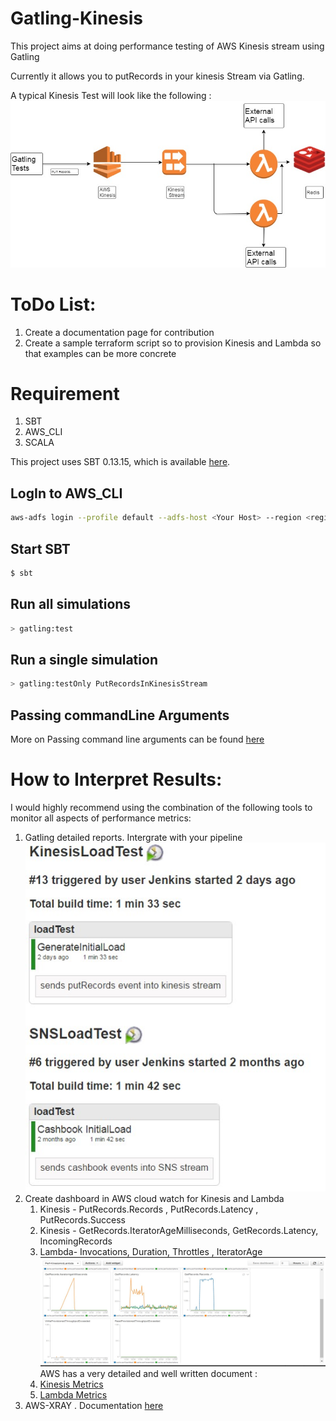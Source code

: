 # Gatling-Kinesis
This project aims at doing performance testing of AWS Kinesis stream
using Gatling 

Currently it allows you to putRecords in your kinesis Stream via Gatling.

A typical Kinesis Test will look like the following : 
![Alt text](/examples/kinesisLambdaInfra.jpg)

ToDo List:
============
1. Create a documentation page for contribution
2. Create a sample terraform script so to provision Kinesis and Lambda so that examples can be more concrete


Requirement
=========================
1. SBT 
2. AWS_CLI 
3. SCALA

This project uses SBT 0.13.15, which is available [here](http://www.scala-sbt.org/download.html).

LogIn to AWS_CLI
---------
```bash
aws-adfs login --profile default --adfs-host <Your Host> --region <region>
```

Start SBT
---------
```bash
$ sbt
```

Run all simulations
-------------------

```bash
> gatling:test
```

Run a single simulation
-----------------------

```bash
> gatling:testOnly PutRecordsInKinesisStream 
```

Passing commandLine Arguments
-----------------------
More on Passing command line arguments can be found [here](http://gatling.io/docs/current/general/c7onfiguration/#command-line-options)

How to Interpret Results:
=========================
I would highly recommend using the combination of the following tools to monitor all aspects of performance metrics:

1. Gatling detailed reports. Intergrate with your pipeline 
![Jenkins Integration](/examples/jenkinsIntegration.jpg)
2. Create dashboard in AWS cloud watch  for Kinesis and Lambda
    1. Kinesis - PutRecords.Records , PutRecords.Latency , PutRecords.Success
    2. Kinesis - GetRecords.IteratorAgeMilliseconds, GetRecords.Latency, IncomingRecords 
    3. Lambda-  Invocations, Duration, Throttles , IteratorAge 
    ![Dash board](/examples/SampleDashboard.jpg)
    AWS has a very detailed and well written document :
    1. [Kinesis Metrics](http://docs.aws.amazon.com/streams/latest/dev/monitoring-with-cloudwatch.html)
    2. [Lambda Metrics](http://docs.aws.amazon.com/lambda/latest/dg/monitoring-functions-metrics.html)
 3. AWS-XRAY . Documentation [here](http://docs.aws.amazon.com/xray/latest/devguide/aws-xray.html)    